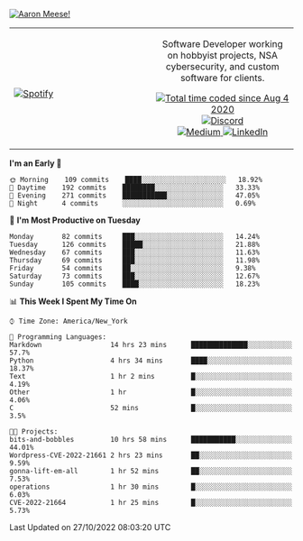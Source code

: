 [![Aaron Meese!](https://user-images.githubusercontent.com/17814535/88975338-a2aabf00-d27f-11ea-963f-8a19608716b4.png)](https://github.com/ajmeese7/readme-ascii "README ASCII")

<!-- Modified from project here: https://github.com/novatorem/novatorem -->
<table width="100%">
  <tr>
  <td width="50%">

&nbsp; <br> [![Spotify](https://ajmeese7.vercel.app/api/spotify)](https://open.spotify.com/user/ajmeese)

  </td>
  <td width="50%">
    <p align="center">
    Software Developer working on hobbyist projects, NSA cybersecurity, and custom software for clients.
    </p>
    <p align="center">
      <a href="https://wakatime.com/@f726891d-3b02-46cd-9b60-e8c59f9e2b14">
        <img src="https://wakatime.com/badge/user/f726891d-3b02-46cd-9b60-e8c59f9e2b14.svg" alt="Total time coded since Aug 4 2020" title="WakaTime" />
      </a>
      <a href="http://link.aaronmeese.com/discord">
        <img src="https://img.shields.io/badge/discord-ajmeese7%234835-369?style=flat-square&logo=discord&logoColor=white&color=purple" alt="Discord" title="Discord">
      </a>
      <br />
      <a href="https://link.aaronmeese.com/medium">
        <img src="https://img.shields.io/badge/medium-ajmeese7-1DB954?style=flat-square&logo=medium&logoColor=white" alt="Medium" title="Medium">
      </a>
      <a href="https://link.aaronmeese.com/linkedin">
        <img src="https://img.shields.io/badge/linkedIn-aaronmeese-1DB954?style=flat-square&logo=linkedin&logoColor=white&color=blue" alt="LinkedIn" title="LinkedIn">
      </a>
    </p>
  </td>

</table>

[//]: <> (The `&nbsp;` is to have Aphelion take up more space)

<!--START_SECTION:waka-->
**I'm an Early 🐤** 

```text
🌞 Morning    109 commits    ████░░░░░░░░░░░░░░░░░░░░░   18.92% 
🌆 Daytime    192 commits    ████████░░░░░░░░░░░░░░░░░   33.33% 
🌃 Evening    271 commits    ███████████░░░░░░░░░░░░░░   47.05% 
🌙 Night      4 commits      ░░░░░░░░░░░░░░░░░░░░░░░░░   0.69%

```
📅 **I'm Most Productive on Tuesday** 

```text
Monday       82 commits     ███░░░░░░░░░░░░░░░░░░░░░░   14.24% 
Tuesday      126 commits    █████░░░░░░░░░░░░░░░░░░░░   21.88% 
Wednesday    67 commits     ███░░░░░░░░░░░░░░░░░░░░░░   11.63% 
Thursday     69 commits     ███░░░░░░░░░░░░░░░░░░░░░░   11.98% 
Friday       54 commits     ██░░░░░░░░░░░░░░░░░░░░░░░   9.38% 
Saturday     73 commits     ███░░░░░░░░░░░░░░░░░░░░░░   12.67% 
Sunday       105 commits    ████░░░░░░░░░░░░░░░░░░░░░   18.23%

```


📊 **This Week I Spent My Time On** 

```text
⌚︎ Time Zone: America/New_York

💬 Programming Languages: 
Markdown                 14 hrs 23 mins      ██████████████░░░░░░░░░░░   57.7% 
Python                   4 hrs 34 mins       ████░░░░░░░░░░░░░░░░░░░░░   18.37% 
Text                     1 hr 2 mins         █░░░░░░░░░░░░░░░░░░░░░░░░   4.19% 
Other                    1 hr                █░░░░░░░░░░░░░░░░░░░░░░░░   4.06% 
C                        52 mins             █░░░░░░░░░░░░░░░░░░░░░░░░   3.5%

🐱‍💻 Projects: 
bits-and-bobbles         10 hrs 58 mins      ███████████░░░░░░░░░░░░░░   44.01% 
Wordpress-CVE-2022-21661 2 hrs 23 mins       ██░░░░░░░░░░░░░░░░░░░░░░░   9.59% 
gonna-lift-em-all        1 hr 52 mins        ██░░░░░░░░░░░░░░░░░░░░░░░   7.53% 
operations               1 hr 30 mins        █░░░░░░░░░░░░░░░░░░░░░░░░   6.03% 
CVE-2022-21664           1 hr 25 mins        █░░░░░░░░░░░░░░░░░░░░░░░░   5.73%

```


 Last Updated on 27/10/2022 08:03:20 UTC
<!--END_SECTION:waka-->
